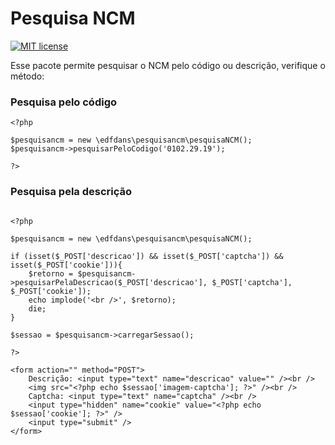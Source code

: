 # Pesquisa NCM
[![MIT license](https://img.shields.io/dub/l/vibe-d.svg)](http://opensource.org/licenses/MIT)

Esse pacote permite pesquisar o NCM pelo código ou descrição, verifique o método:

### Pesquisa pelo código

```shell
<?php

$pesquisancm = new \edfdans\pesquisancm\pesquisaNCM();
$pesquisancm->pesquisarPeloCodigo('0102.29.19');

?>

```

### Pesquisa pela descrição

```shell

<?php

$pesquisancm = new \edfdans\pesquisancm\pesquisaNCM();

if (isset($_POST['descricao']) && isset($_POST['captcha']) && isset($_POST['cookie'])){
    $retorno = $pesquisancm->pesquisarPelaDescricao($_POST['descricao'], $_POST['captcha'], $_POST['cookie']);
    echo implode('<br />', $retorno);
    die;
}

$sessao = $pesquisancm->carregarSessao();

?>

<form action="" method="POST">
    Descrição: <input type="text" name="descricao" value="" /><br />
    <img src="<?php echo $sessao['imagem-captcha']; ?>" /><br />
    Captcha: <input type="text" name="captcha" /><br />
    <input type="hidden" name="cookie" value="<?php echo $sessao['cookie']; ?>" />
    <input type="submit" />
</form>

```
